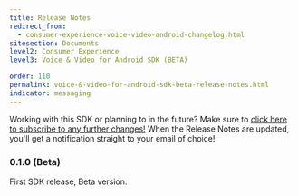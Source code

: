 ```yaml
---
title: Release Notes
redirect_from:
  - consumer-experience-voice-video-android-changelog.html
sitesection: Documents
level2: Consumer Experience
level3: Voice & Video for Android SDK (BETA)

order: 110
permalink: voice-&-video-for-android-sdk-beta-release-notes.html
indicator: messaging
---
```


<div class="subscribe">Working with this SDK or planning to in the future? Make sure to <a href="https://visualping.io/?url=developers.liveperson.com/consumer-experience-voice-video-android-changelog.html&mode=web&css=post-content" target="_blank">click here to subscribe to any further changes!</a> When the Release Notes are updated, you'll get a notification straight to your email of choice!</div>

### 0.1.0 (Beta)
First SDK release, Beta version.
